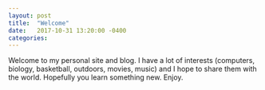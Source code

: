 ```yaml
---
layout: post
title:  "Welcome"
date:   2017-10-31 13:20:00 -0400
categories:
---
```

Welcome to my personal site and blog. I have a lot of interests (computers, biology, basketball, outdoors, movies, music) and I hope to share them with the world. Hopefully you learn something new. Enjoy.
